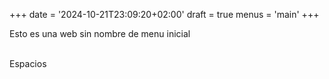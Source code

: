 +++
date = '2024-10-21T23:09:20+02:00'
draft = true
menus = 'main'
+++

Esto es una web sin nombre de menu inicial

</br>
Espacios